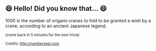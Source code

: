 ## 😄 Hello! Did you know that... 😄
1000 is the number of origami cranes to fold to be granted a wish by a crane, according to an ancient Japanese legend.

<sup>(come back in 5 minutes for the next trivia)</sup>


<sup>Credits: http://numbersapi.com</sup>
